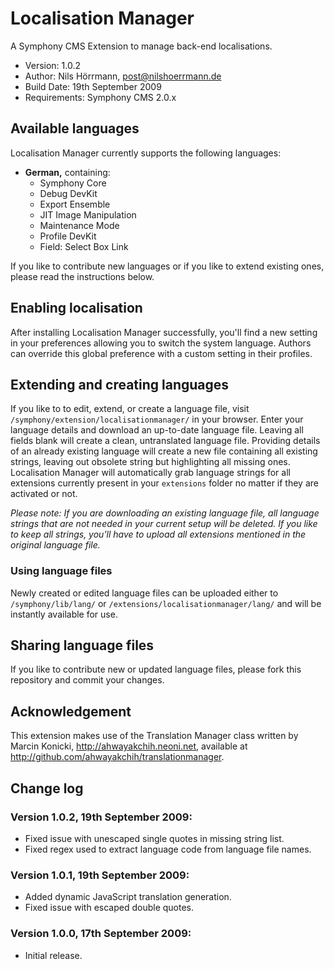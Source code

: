 # Localisation Manager

A Symphony CMS Extension to manage back-end localisations.

- Version: 1.0.2
- Author: Nils Hörrmann, post@nilshoerrmann.de
- Build Date: 19th September 2009
- Requirements: Symphony CMS 2.0.x

## Available languages

Localisation Manager currently supports the following languages:

- **German,** containing:
  - Symphony Core
  - Debug DevKit
  - Export Ensemble
  - JIT Image Manipulation
  - Maintenance Mode
  - Profile DevKit
  - Field: Select Box Link

If you like to contribute new languages or if you like to extend existing ones, please read the instructions below.

## Enabling localisation

After installing Localisation Manager successfully, you'll find a new setting in your preferences allowing you to switch the system language. Authors can override this global preference with a custom setting in their profiles.

## Extending and creating languages

If you like to to edit, extend, or create a language file, visit `/symphony/extension/localisationmanager/` in your browser. Enter your language details and download an up-to-date language file. Leaving all fields blank will create a clean, untranslated language file. Providing details of an already existing language will create a new file containing all existing strings, leaving out obsolete string but highlighting all missing ones. Localisation Manager will automatically grab language strings for all extensions currently present in your `extensions` folder no matter if they are activated or not. 

*Please note: If you are downloading an existing language file, all language strings that are not needed in your current setup will be deleted. If you like to keep all strings, you'll have to upload all extensions mentioned in the original language file.*

### Using language files

Newly created or edited language files can be uploaded either to `/symphony/lib/lang/` or `/extensions/localisationmanager/lang/` and will be instantly available for use.

## Sharing language files

If you like to contribute new or updated language files, please fork this repository and commit your changes.

## Acknowledgement

This extension makes use of the Translation Manager class written by Marcin Konicki, http://ahwayakchih.neoni.net, available at <http://github.com/ahwayakchih/translationmanager>.

## Change log

### Version 1.0.2, 19th September 2009:

- Fixed issue with unescaped single quotes in missing string list.
- Fixed regex used to extract language code from language file names.

### Version 1.0.1, 19th September 2009: 

- Added dynamic JavaScript translation generation.
- Fixed issue with escaped double quotes.

### Version 1.0.0, 17th September 2009: 

- Initial release.